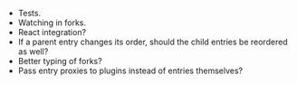 - Tests.
- Watching in forks.
- React integration?
- If a parent entry changes its order, should the child entries be reordered as well?
- Better typing of forks?
- Pass entry proxies to plugins instead of entries themselves?

